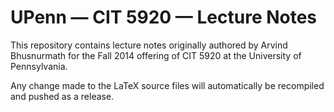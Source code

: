 # UPenn — CIT 5920 — Lecture Notes

This repository contains lecture notes originally authored by Arvind Bhusnurmath for the Fall 2014 offering of CIT 5920 at the University of Pennsylvania.

Any change made to the LaTeX source files will automatically be recompiled and pushed as a release.